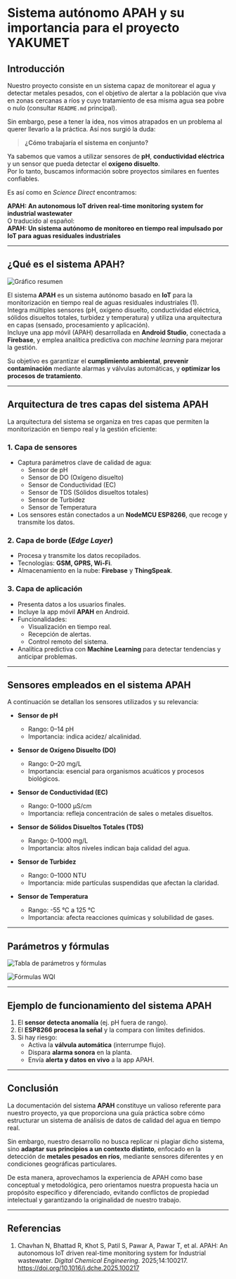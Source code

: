 # Sistema autónomo APAH y su importancia para el proyecto YAKUMET

## Introducción
Nuestro proyecto consiste en un sistema capaz de monitorear el agua y detectar metales pesados, con el objetivo de alertar a la población que viva en zonas cercanas a ríos y cuyo tratamiento de esa misma agua sea pobre o nulo (consultar `README.md` principal).

Sin embargo, pese a tener la idea, nos vimos atrapados en un problema al querer llevarlo a la práctica. Así nos surgió la duda:

> **¿Cómo trabajaría el sistema en conjunto?**

Ya sabemos que vamos a utilizar sensores de **pH**, **conductividad eléctrica** y un sensor que pueda detectar el **oxígeno disuelto**.  
Por lo tanto, buscamos información sobre proyectos similares en fuentes confiables.

Es así como en *Science Direct* encontramos:

**APAH: An autonomous IoT driven real-time monitoring system for industrial wastewater**  
O traducido al español:  
**APAH: Un sistema autónomo de monitoreo en tiempo real impulsado por IoT para aguas residuales industriales**

---

## ¿Qué es el sistema APAH?

![Gráfico resumen](Imágenes/APAH/ResumenGraficoAPAH.jpg)

El sistema **APAH** es un sistema autónomo basado en **IoT** para la monitorización en tiempo real de aguas residuales industriales (1).  
Integra múltiples sensores (pH, oxígeno disuelto, conductividad eléctrica, sólidos disueltos totales, turbidez y temperatura) y utiliza una arquitectura en capas (sensado, procesamiento y aplicación).  
Incluye una app móvil (APAH) desarrollada en **Android Studio**, conectada a **Firebase**, y emplea analítica predictiva con *machine learning* para mejorar la gestión.  

Su objetivo es garantizar el **cumplimiento ambiental**, **prevenir contaminación** mediante alarmas y válvulas automáticas, y **optimizar los procesos de tratamiento**.

---

## Arquitectura de tres capas del sistema APAH
La arquitectura del sistema se organiza en tres capas que permiten la monitorización en tiempo real y la gestión eficiente:

### 1. Capa de sensores
- Captura parámetros clave de calidad de agua:
  - Sensor de pH
  - Sensor de DO (Oxígeno disuelto)
  - Sensor de Conductividad (EC)
  - Sensor de TDS (Sólidos disueltos totales)
  - Sensor de Turbidez
  - Sensor de Temperatura
- Los sensores están conectados a un **NodeMCU ESP8266**, que recoge y transmite los datos.

### 2. Capa de borde (*Edge Layer*)
- Procesa y transmite los datos recopilados.
- Tecnologías: **GSM, GPRS, Wi-Fi**.
- Almacenamiento en la nube: **Firebase** y **ThingSpeak**.

### 3. Capa de aplicación
- Presenta datos a los usuarios finales.
- Incluye la app móvil **APAH** en Android.
- Funcionalidades:
  - Visualización en tiempo real.
  - Recepción de alertas.
  - Control remoto del sistema.
- Analítica predictiva con **Machine Learning** para detectar tendencias y anticipar problemas.

---

## Sensores empleados en el sistema APAH
A continuación se detallan los sensores utilizados y su relevancia:

- **Sensor de pH**  
  - Rango: 0–14 pH  
  - Importancia: indica acidez/ alcalinidad.

- **Sensor de Oxígeno Disuelto (DO)**  
  - Rango: 0–20 mg/L  
  - Importancia: esencial para organismos acuáticos y procesos biológicos.

- **Sensor de Conductividad (EC)**  
  - Rango: 0–1000 µS/cm  
  - Importancia: refleja concentración de sales o metales disueltos.

- **Sensor de Sólidos Disueltos Totales (TDS)**  
  - Rango: 0–1000 mg/L  
  - Importancia: altos niveles indican baja calidad del agua.

- **Sensor de Turbidez**  
  - Rango: 0–1000 NTU  
  - Importancia: mide partículas suspendidas que afectan la claridad.

- **Sensor de Temperatura**  
  - Rango: -55 °C a 125 °C  
  - Importancia: afecta reacciones químicas y solubilidad de gases.

---

## Parámetros y fórmulas
![Tabla de parámetros y fórmulas](Imágenes/APAH/formula.jpg)

![Fórmulas WQI](Imágenes/APAH/formula.jpg)

---

## Ejemplo de funcionamiento del sistema APAH

1. El **sensor detecta anomalía** (ej. pH fuera de rango).  
2. El **ESP8266 procesa la señal** y la compara con límites definidos.  
3. Si hay riesgo:
   - Activa la **válvula automática** (interrumpe flujo).  
   - Dispara **alarma sonora** en la planta.  
   - Envía **alerta y datos en vivo** a la app APAH.  

---

## Conclusión
La documentación del sistema **APAH** constituye un valioso referente para nuestro proyecto, ya que proporciona una guía práctica sobre cómo estructurar un sistema de análisis de datos de calidad del agua en tiempo real.  

Sin embargo, nuestro desarrollo no busca replicar ni plagiar dicho sistema, sino **adaptar sus principios a un contexto distinto**, enfocado en la detección de **metales pesados en ríos**, mediante sensores diferentes y en condiciones geográficas particulares.  

De esta manera, aprovechamos la experiencia de APAH como base conceptual y metodológica, pero orientamos nuestra propuesta hacia un propósito específico y diferenciado, evitando conflictos de propiedad intelectual y garantizando la originalidad de nuestro trabajo.

---

## Referencias
1. Chavhan N, Bhattad R, Khot S, Patil S, Pawar A, Pawar T, et al. APAH: An autonomous IoT driven real-time monitoring system for Industrial wastewater. *Digital Chemical Engineering*. 2025;14:100217. https://doi.org/10.1016/j.dche.2025.100217
